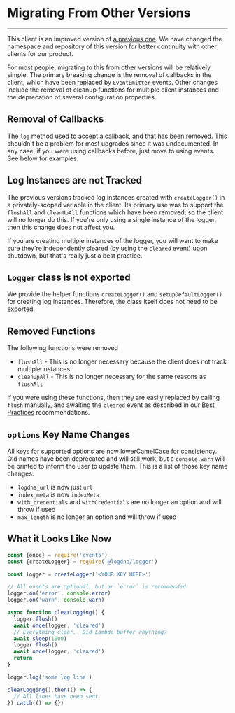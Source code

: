 # Migrating From Other Versions
----
This client is an improved version of [a previous one](https://github.com/logdna/nodejs).
We have changed the namespace and repository of this version for better continuity with other clients for our
product.

For most people, migrating to this from other versions will be relatively simple. The primary
breaking change is the removal of callbacks in the client, which have been replaced by `EventEmitter` events.
Other changes include the removal of cleanup functions for multiple client instances and the deprecation
of several configuration properties.

## Removal of Callbacks
The `log` method used to accept a callback, and that has been removed.  This shouldn't be a problem for most
upgrades since it was undocumented.  In any case, if you were using callbacks before, just move to using events.  
See below for examples.

## Log Instances are not Tracked
The previous versions tracked log instances created with `createLogger()` in a privately-scoped variable in the
client.  Its primary use was to support the `flushAll` and `cleanUpAll` functions which have been removed, so the
client will no longer do this.  If you're only using a single instance of the logger, then this change does not affect you.

If you are creating multiple instances of the logger, you will want to make sure they're independently cleared
(by using the `cleared` event) upon shutdown, but that's really just a best practice.

## `Logger` class is not exported
We provide the helper functions `createLogger()` and `setupDefaultLogger()` for creating log instances.
Therefore, the class itself does not need to be exported.

## Removed Functions
The following functions were removed

* `flushAll` - This is no longer necessary because the client does not track multiple instances
* `cleanUpAll` - This is no longer necessary for the same reasons as `flushAll`

If you were using these functions, then they are easily replaced by calling `flush` manually, and awaiting the `cleared`
event as described in our [Best Practices](../README.md#best-practices) recommendations.

## `options` Key Name Changes
All keys for supported options are now lowerCamelCase for consistency.  Old names have been deprecated and will still
work, but a `console.warn` will be printed to inform the user to update them.  This is a list of those key name changes:

* `logdna_url` is now just `url`
* `index_meta` is now `indexMeta`
* `with_credentials` and `withCredentials` are no longer an option and will throw if used
* `max_length` is no longer an option and will throw if used

## What it Looks Like Now
```javascript
const {once} = require('events')
const {createLogger} = require('@logdna/logger')

const logger = createLogger('<YOUR KEY HERE>')

// All events are optional, but an `error` is recommended
logger.on('error', console.error)
logger.on('warn', console.warn)

async function clearLogging() {
  logger.flush()
  await once(logger, 'cleared')
  // Everything clear.  Did Lambda buffer anything?
  await sleep(1000)
  logger.flush()
  await once(logger, 'cleared')
  return
}

logger.log('some log line')

clearLogging().then(() => {
  // All lines have been sent
}).catch(() => {})  
```
